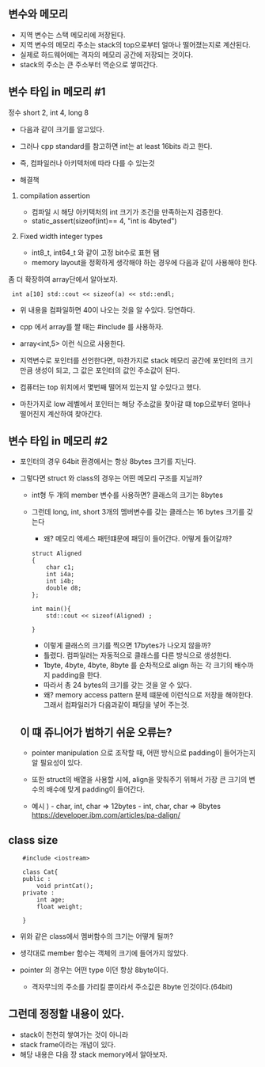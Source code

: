 ## 변수와 메모리

- 지역 변수는 스택 메모리에 저장된다.
- 지역 변수의 메모리 주소는 stack의 top으로부터 얼마나 떨어졌는지로 계산된다.
- 실제로 하드웨어에는 격자의 메모리 공간에 저장되는 것이다.
- stack의 주소는 큰 주소부터 역순으로 쌓여간다.

## 변수 타입 in 메모리 #1

정수 short 2, int 4, long 8

- 다음과 같이 크기를 알고있다.

- 그러나 cpp standard를 참고하면 int는 at least 16bits 라고 한다.
- 즉, 컴파일러나 아키텍처에 따라 다를 수 있는것

- 해결책

1. compilation assertion

   - 컴파일 시 해당 아키텍처의 int 크기가 조건을 만족하는지 검증한다.
   - static_assert(sizeof(int)== 4, "int is 4byted")

2. Fixed width integer types
   - int8_t, int64_t 와 같이 고정 bit수로 표현 됌
   - memory layout을 정확하게 생각해야 하는 경우에 다음과 같이 사용해야 한다.

좀 더 확장하여 array단에서 알아보자.

```
 int a[10] std::cout << sizeof(a) << std::endl;
```

- 위 내용을 컴파일하면 40이 나오는 것을 알 수있다. 당연하다.
- cpp 에서 array를 짤 때는 #include <array> 를 사용하자.
- array<int,5> 이런 식으로 사용한다.

- 지역변수로 포인터를 선언한다면, 마찬가지로 stack 메모리 공간에 포인터의 크기만큼 생성이 되고, 그 값은 포인터의 값인 주소값이 된다.

- 컴퓨터는 top 위치에서 몇번째 떨어져 있는지 알 수있다고 했다.
- 마찬가지로 low 레벨에서 포인터는 해당 주소값을 찾아갈 떄 top으로부터 얼마나 떨어진지 계산하여 찾아간다.

## 변수 타입 in 메모리 #2

- 포인터의 경우 64bit 환경에서는 항상 8bytes 크기를 지닌다.

- 그렇다면 struct 와 class의 경우는 어떤 메모리 구조를 지닐까?

  - int형 두 개의 member 변수를 사용하면? 클래스의 크기는 8bytes
  - 그런데 long, int, short 3개의 멤버변수를 갖는 클래스는 16 bytes 크기를 갖는다

    - 왜? 메모리 액세스 패턴떄문에 패딩이 들어간다. 어떻게 들어갈까?

    ```
    struct Aligned
    {
        char c1;
        int i4a;
        int i4b;
        double d8;
    };

    int main(){
        std::cout << sizeof(Aligned) ;

    }
    ```

    - 이렇게 클래스의 크기를 찍으면 17bytes가 나오지 않을까?
    - 틀렸다. 컴파일러는 자동적으로 클래스를 다른 방식으로 생성한다.
    - 1byte, 4byte, 4byte, 8byte 를 순차적으로 align 하는 각 크기의 배수까지 padding을 한다.
    - 따라서 총 24 bytes의 크기를 갖는 것을 알 수 있다.
    - 왜? memory access pattern 문제 떄문에 이런식으로 저장을 해야한다. 그래서 컴파일러가 다음과같이 패딩을 넣어 주는것.

  ## 이 떄 쥬니어가 범하기 쉬운 오류는?

  - pointer manipulation 으로 조작할 때, 어떤 방식으로 padding이 들어가는지 알 필요성이 있다.

  - 또한 struct의 배열을 사용할 시에, align을 맞춰주기 위해서 가장 큰 크기의 변수의 배수에 맞게 padding이 들어간다.

  - 예시 ) - char, int, char => 12bytes - int, char, char => 8bytes
    https://developer.ibm.com/articles/pa-dalign/

## class size

```
    #include <iostream>

    class Cat{
    public :
        void printCat();
    private :
        int age;
        float weight;

    }
```

- 위와 같은 class에서 멤버함수의 크기는 어떻게 될까?
- 생각대로 member 함수는 객체의 크기에 들어가지 않았다.

- pointer 의 경우는 어떤 type 이던 항상 8byte이다.
  - 격자무늬의 주소를 가리킬 뿐이라서 주소값은 8byte 인것이다.(64bit)

## 그런데 정정할 내용이 있다.

- stack이 천천히 쌓여가는 것이 아니라
- stack frame이라는 개념이 있다.
- 해당 내용은 다음 장 stack memory에서 알아보자.
